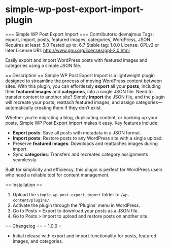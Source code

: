# simple-wp-post-export-import-plugin
=== Simple WP Post Export Import ===
Contributors: devnajmus
Tags: export, import, posts, featured images, categories, WordPress, JSON
Requires at least: 5.0
Tested up to: 6.7
Stable tag: 1.0.0
License: GPLv2 or later
License URI: http://www.gnu.org/licenses/gpl-2.0.html

Easily export and import WordPress posts with featured images and categories using a simple JSON file.

== Description ==
Simple WP Post Export Import is a lightweight plugin designed to streamline the process of moving WordPress content between sites. With this plugin, you can effortlessly **export** all your **posts**, including their **featured images** and **categories**, into a single JSON file. Need to transfer content to another site? Simply **import** the JSON file, and the plugin will recreate your posts, reattach featured images, and assign categories—automatically creating them if they don’t exist.

Whether you’re migrating a blog, duplicating content, or backing up your posts, Simple WP Post Export Import makes it easy. Key features include:
- **Export posts**: Save all posts with metadata in a JSON format.
- **Import posts**: Restore posts to any WordPress site with a single upload.
- Preserve **featured images**: Downloads and reattaches images during import.
- Sync **categories**: Transfers and recreates category assignments seamlessly.

Built for simplicity and efficiency, this plugin is perfect for WordPress users who need a reliable tool for content management.

== Installation ==
1. Upload the `simple-wp-post-export-import` folder to `/wp-content/plugins/`.
2. Activate the plugin through the 'Plugins' menu in WordPress.
3. Go to Posts > Export to download your posts as a JSON file.
4. Go to Posts > Import to upload and restore posts on another site.

== Changelog ==
= 1.0.0 =
* Initial release with export and import functionality for posts, featured images, and categories.
